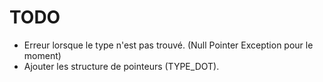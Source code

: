 # TODO

- Erreur lorsque le type n'est pas trouvé. (Null Pointer Exception pour le moment)
- Ajouter les structure de pointeurs (TYPE_DOT).
